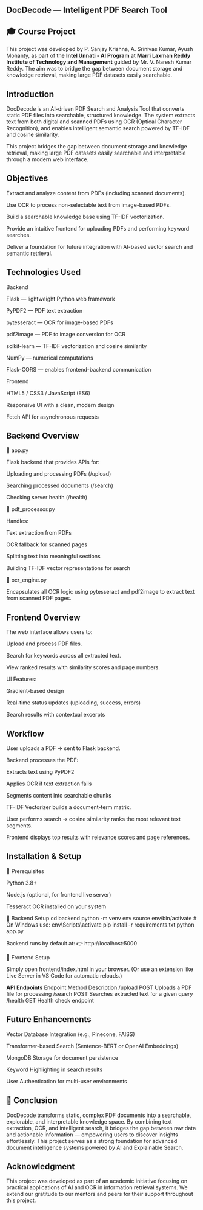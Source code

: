 **DocDecode — Intelligent PDF Search Tool**
-------
**🎓 Course Project**
-------
This project was developed by P. Sanjay Krishna, A. Srinivas Kumar, Ayush Mohanty, as part of the **Intel Unnati - AI Program** at **Marri Laxman Reddy Institute of Technology and Management** guided by Mr. V. Naresh Kumar Reddy. The aim was to bridge the gap between document storage and knowledge retrieval, making large PDF datasets easily searchable.

**Introduction**
--------
DocDecode is an AI-driven PDF Search and Analysis Tool that converts static PDF files into searchable, structured knowledge.
The system extracts text from both digital and scanned PDFs using OCR (Optical Character Recognition), and enables intelligent semantic search powered by TF-IDF and cosine similarity.

This project bridges the gap between document storage and knowledge retrieval, making large PDF datasets easily searchable and interpretable through a modern web interface.

**Objectives**
-----
Extract and analyze content from PDFs (including scanned documents).

Use OCR to process non-selectable text from image-based PDFs.

Build a searchable knowledge base using TF-IDF vectorization.

Provide an intuitive frontend for uploading PDFs and performing keyword searches.

Deliver a foundation for future integration with AI-based vector search and semantic retrieval.

**Technologies Used**
-------
Backend

Flask — lightweight Python web framework

PyPDF2 — PDF text extraction

pytesseract — OCR for image-based PDFs

pdf2image — PDF to image conversion for OCR

scikit-learn — TF-IDF vectorization and cosine similarity

NumPy — numerical computations

Flask-CORS — enables frontend-backend communication

Frontend

HTML5 / CSS3 / JavaScript (ES6)

Responsive UI with a clean, modern design

Fetch API for asynchronous requests

**Backend Overview**
------
🔹 app.py

Flask backend that provides APIs for:

Uploading and processing PDFs (/upload)

Searching processed documents (/search)

Checking server health (/health)

🔹 pdf_processor.py

Handles:

Text extraction from PDFs

OCR fallback for scanned pages

Splitting text into meaningful sections

Building TF-IDF vector representations for search

🔹 ocr_engine.py

Encapsulates all OCR logic using pytesseract and pdf2image to extract text from scanned PDF pages.

**Frontend Overview**
---------
The web interface allows users to:

Upload and process PDF files.

Search for keywords across all extracted text.

View ranked results with similarity scores and page numbers.

UI Features:

Gradient-based design

Real-time status updates (uploading, success, errors)

Search results with contextual excerpts

**Workflow**
---------
User uploads a PDF → sent to Flask backend.

Backend processes the PDF:

Extracts text using PyPDF2

Applies OCR if text extraction fails

Segments content into searchable chunks

TF-IDF Vectorizer builds a document-term matrix.

User performs search → cosine similarity ranks the most relevant text segments.

Frontend displays top results with relevance scores and page references.

**Installation & Setup**
----------
🔹 Prerequisites

Python 3.8+

Node.js (optional, for frontend live server)

Tesseract OCR installed on your system

🔹 Backend Setup
cd backend
python -m venv env
source env/bin/activate   # On Windows use: env\Scripts\activate
pip install -r requirements.txt
python app.py


Backend runs by default at:
👉 http://localhost:5000

🔹 Frontend Setup

Simply open frontend/index.html in your browser.
(Or use an extension like Live Server in VS Code for automatic reloads.)

**API Endpoints**
Endpoint	Method	Description
/upload	POST	Uploads a PDF file for processing
/search	POST	Searches extracted text for a given query
/health	GET	Health check endpoint

**Future Enhancements**
------------
 Vector Database Integration (e.g., Pinecone, FAISS)

 Transformer-based Search (Sentence-BERT or OpenAI Embeddings)

 MongoDB Storage for document persistence

 Keyword Highlighting in search results

 User Authentication for multi-user environments

**🏁 Conclusion**
------
DocDecode transforms static, complex PDF documents into a searchable, explorable, and interpretable knowledge space.
By combining text extraction, OCR, and intelligent search, it bridges the gap between raw data and actionable information — empowering users to discover insights effortlessly.
This project serves as a strong foundation for advanced document intelligence systems powered by AI and Explainable Search.

**Acknowledgment**
------
This project was developed as part of an academic initiative focusing on practical applications of AI and OCR in information retrieval systems.
We extend our gratitude to our mentors and peers for their support throughout this project.
